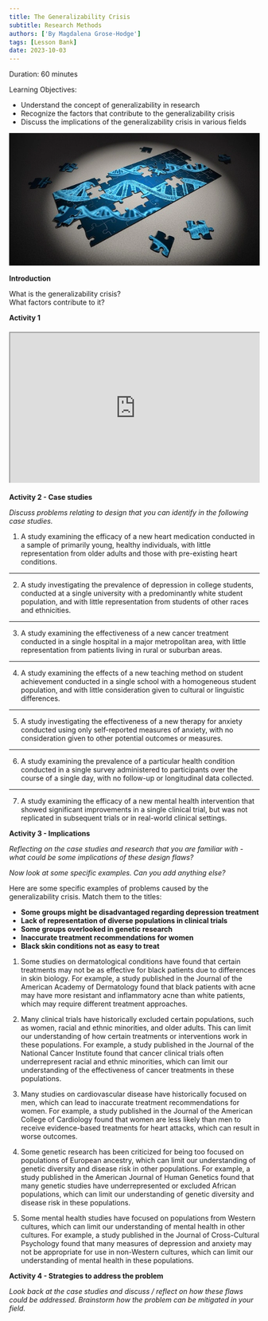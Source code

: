 ```yaml
---
title: The Generalizability Crisis
subtitle: Research Methods
authors: ['By Magdalena Grose-Hodge']
tags: [Lesson Bank]
date: 2023-10-03
---
```


Duration: 60 minutes

Learning Objectives:

- Understand the concept of generalizability in research
- Recognize the factors that contribute to the generalizability crisis
- Discuss the implications of the generalizability crisis in various fields

![puzzle](../images/puzzle-2500333_640.webp)

**Introduction**

What is the generalizability crisis?  
What factors contribute to it?

**Activity 1**

<div style="position: relative; padding-bottom: 60%; height: 0; overflow: hidden; margin: 20px 0;">
<iframe style="position: absolute; top: 0; left: 0; width: 100%; height: 100%;" src="https://learningapps.org/watch?v=pruq63b4k23" allowfullscreen="true" webkitallowfullscreen="true" mozallowfullscreen="true"></iframe>
</div>

**Activity 2 - Case studies**

*Discuss problems relating to design that you can identify in the following case studies.*

1. A study examining the efficacy of a new heart medication conducted in a sample of primarily young, healthy individuals, with little representation from older adults and those with pre-existing heart conditions.  
____________________

2. A study investigating the prevalence of depression in college students, conducted at a single university with a predominantly white student population, and with little representation from students of other races and ethnicities.  
____________________

3. A study examining the effectiveness of a new cancer treatment conducted in a single hospital in a major metropolitan area, with little representation from patients living in rural or suburban areas.  
____________________

4. A study examining the effects of a new teaching method on student achievement conducted in a single school with a homogeneous student population, and with little consideration given to cultural or linguistic differences.  
____________________

5. A study investigating the effectiveness of a new therapy for anxiety conducted using only self-reported measures of anxiety, with no consideration given to other potential outcomes or measures.  
____________________

6. A study examining the prevalence of a particular health condition conducted in a single survey administered to participants over the course of a single day, with no follow-up or longitudinal data collected.  
____________________

7. A study examining the efficacy of a new mental health intervention that showed significant improvements in a single clinical trial, but was not replicated in subsequent trials or in real-world clinical settings.

**Activity 3 - Implications**

*Reflecting on the case studies and research that you are familiar with - what could be some implications of these design flaws?*

*Now look at some specific examples. Can you add anything else?*

Here are some specific examples of problems caused by the generalizability crisis. Match them to the titles:

- **Some groups might be disadvantaged regarding depression treatment**
- **Lack of representation of diverse populations in clinical trials**
- **Some groups overlooked in genetic research**
- **Inaccurate treatment recommendations for women**
- **Black skin conditions not as easy to treat**

1. Some studies on dermatological conditions have found that certain treatments may not be as effective for black patients due to differences in skin biology. For example, a study published in the Journal of the American Academy of Dermatology found that black patients with acne may have more resistant and inflammatory acne than white patients, which may require different treatment approaches.

2. Many clinical trials have historically excluded certain populations, such as women, racial and ethnic minorities, and older adults. This can limit our understanding of how certain treatments or interventions work in these populations. For example, a study published in the Journal of the National Cancer Institute found that cancer clinical trials often underrepresent racial and ethnic minorities, which can limit our understanding of the effectiveness of cancer treatments in these populations.

3. Many studies on cardiovascular disease have historically focused on men, which can lead to inaccurate treatment recommendations for women. For example, a study published in the Journal of the American College of Cardiology found that women are less likely than men to receive evidence-based treatments for heart attacks, which can result in worse outcomes.

4. Some genetic research has been criticized for being too focused on populations of European ancestry, which can limit our understanding of genetic diversity and disease risk in other populations. For example, a study published in the American Journal of Human Genetics found that many genetic studies have underrepresented or excluded African populations, which can limit our understanding of genetic diversity and disease risk in these populations.

5. Some mental health studies have focused on populations from Western cultures, which can limit our understanding of mental health in other cultures. For example, a study published in the Journal of Cross-Cultural Psychology found that many measures of depression and anxiety may not be appropriate for use in non-Western cultures, which can limit our understanding of mental health in these populations.

**Activity 4 - Strategies to address the problem**

*Look back at the case studies and discuss / reflect on how these flaws could be addressed. Brainstorm how the problem can be mitigated in your field.*